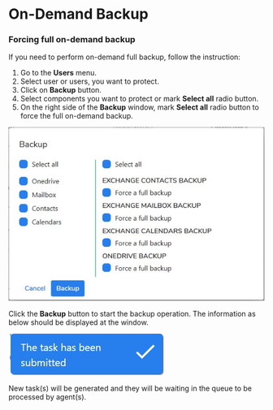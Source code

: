 # On-Demand Backup

### Forcing full on-demand backup

If you need to perform on-demand full backup, follow the instruction:

1. Go to the **Users** menu.
2. Select user or users, you want to protect.
3. Click on **Backup** button.
4. Select components you want to protect or mark **Select all** radio button.
5. On the right side of the **Backup** window, mark **Select all** radio button to force the full on-demand backup.  

![](../../.gitbook/assets/kodo-cloud-administration-backup03%20%281%29.jpg)

Click the **Backup** button to start the backup operation. The information as below should be displayed at the window. 

![](../../.gitbook/assets/kodo-cloud-administration-backup04.jpg)

New task\(s\) will be generated and they will be waiting in the queue to be processed by agent\(s\).

